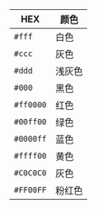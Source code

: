| HEX    |  颜色  |
| ---    | -----  |
| `#fff` |  白色  |
| `#ccc` |  灰色  |
| `#ddd` |  浅灰色  |
| `#000` |  黑色  |
| `#ff0000` | 红色 |
| `#00ff00` | 绿色 |
| `#0000ff` | 蓝色 |
| `#ffff00` | 黄色 |
| `#C0C0C0` | 灰色 |
| `#FF00FF` | 粉红色 |
